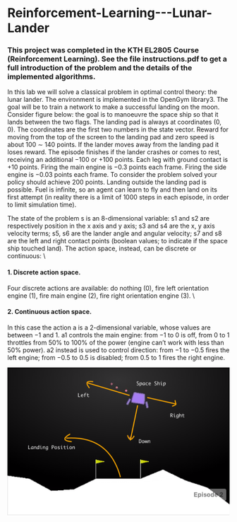 # Reinforcement-Learning---Lunar-Lander

### This project was completed in the KTH EL2805 Course (Reinforcement Learning). See the file instructions.pdf to get a full introduction of the problem and the details of the implemented algorithms.

In this lab we will solve a classical problem in optimal control theory: the lunar lander. The
environment is implemented in the OpenGym library3. The goal will be to train a network to make a successful landing on the
moon. \
Consider figure below: the goal is to manoeuvre the space ship so that it lands between the two flags. The landing pad is always at coordinates (0, 0). The coordinates are the first two numbers in the state vector. Reward for moving from the top of the screen to the landing pad and zero speed is about 100 ∼ 140 points. If the lander moves away from the landing pad it loses reward. The episode finishes if the lander crashes or comes to rest, receiving an additional −100 or +100 points. Each leg with ground contact is +10 points. Firing the main engine is −0.3 points each frame.
Firing the side engine is −0.03 points each frame. To consider the problem solved your policy
should achieve 200 points. Landing outside the landing pad is possible. Fuel is infinite, so an agent
can learn to fly and then land on its first attempt (in reality there is a limit of 1000 steps in each
episode, in order to limit simulation time).

The state of the problem s is an 8-dimensional variable: s1 and s2 are respectively position in the
x axis and y axis; s3 and s4 are the x, y axis velocity terms; s5, s6 are the lander angle and angular
velocity; s7 and s8 are the left and right contact points (boolean values; to indicate if the space
ship touched land). The action space, instead, can be discrete or continuous: \

 #### 1. Discrete action space.
 Four discrete actions are available: do nothing (0), fire left orientation
engine (1), fire main engine (2), fire right orientation engine (3). \

#### 2. Continuous action space.
In this case the action a is a 2-dimensional variable, whose values
are between −1 and 1. a1 controls the main engine: from −1 to 0 is off, from 0 to 1 throttles
from 50% to 100% of the power (engine can’t work with less than 50% power). a2 instead is
used to control direction: from −1 to −0.5 fires the left engine; from −0.5 to 0.5 is disabled;
from 0.5 to 1 fires the right engine.

![plot](./lunar_lander.png)
